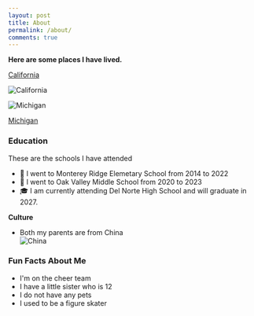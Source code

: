 ```yaml
---
layout: post
title: About
permalink: /about/
comments: true
---
```



**Here are some places I have lived.**

[California](https://www.google.com/url?sa%3Di%26url%3Dhttps%3A%2F%2Fcommons.wikimedia.org%2Fwiki%2FFile%3AFlag_of_California.svg%26psig%3DAOvVaw1zEUn6iEirnLKUEioMioQJ%26ust%3D1756449652557000%26source%3Dimages%26cd%3Dvfe%26opi%3D89978449%26ved%3D0CBYQjRxqFwoTCKjBsf7yrI8DFQAAAAAdAAAAABAE)


![California ](https://upload.wikimedia.org/wikipedia/commons/0/01/Flag_of_California.svg)

![Michigan ](https://upload.wikimedia.org/wikipedia/commons/b/b5/Flag_of_Michigan.svg)



[Michigan](https://www.google.com/imgres?q%3Dmichigan%20flag%26imgurl%3Dhttps%3A%2F%2Fupload.wikimedia.org%2Fwikipedia%2Fcommons%2Fthumb%2Fb%2Fb5%2FFlag_of_Michigan.svg%2F1200px-Flag_of_Michigan.svg.png%26imgrefurl%3Dhttps%3A%2F%2Fen.wikipedia.org%2Fwiki%2FFlag_of_Michigan%26docid%3D8q8kbV_iOUqxaM%26tbnid%3Ds8see_rCuxvtaM%26vet%3D12ahUKEwjV_buI86yPAxW7JEQIHQ9rFL8QM3oECBEQAA..i%26w%3D1200%26h%3D801%26hcb%3D2%26ved%3D2ahUKEwjV_buI86yPAxW7JEQIHQ9rFL8QM3oECBEQAA)


### Education

These are the schools I have attended

- 🏫 I went to Monterey Ridge Elemetary School from 2014 to 2022
- 🏫 I went to Oak Valley Middle School from 2020 to 2023
- 🎓 I am currently attending Del Norte High School and will graduate in 2027.

**Culture**
- Both my parents are from China  
![China](https://upload.wikimedia.org/wikipedia/commons/8/86/Flag_of_the_People%27s_Republic_of_China_%28cropped%29.svg)



### Fun Facts About Me

- I'm on the cheer team
- I have a little sister who is 12
- I do not have any pets
- I used to be a figure skater 

